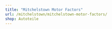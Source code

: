 ```yaml
---
title: "Mitchelstown Motor Factors"
url: /mitchelstown/mitchelstown-motor-factors/
shop: Autoteile
---
```

